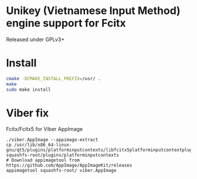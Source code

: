 # Unikey (Vietnamese Input Method) engine support for Fcitx

Released under GPLv3+

# Install
```sh
cmake -DCMAKE_INSTALL_PREFIX=/usr/ .
make
sudo make install
```

# Viber fix
Fcitx/Fcitx5 for Viber AppImage
```
./viber.AppImage --appimage-extract
cp /usr/lib/x86_64-linux-gnu/qt5/plugins/platforminputcontexts/libfcitx5platforminputcontextplugin.so squashfs-root/plugins/platforminputcontexts
# Download appimagetool from https://github.com/AppImage/AppImageKit/releases
appimagetool squashfs-root/ viber.AppImage
```
